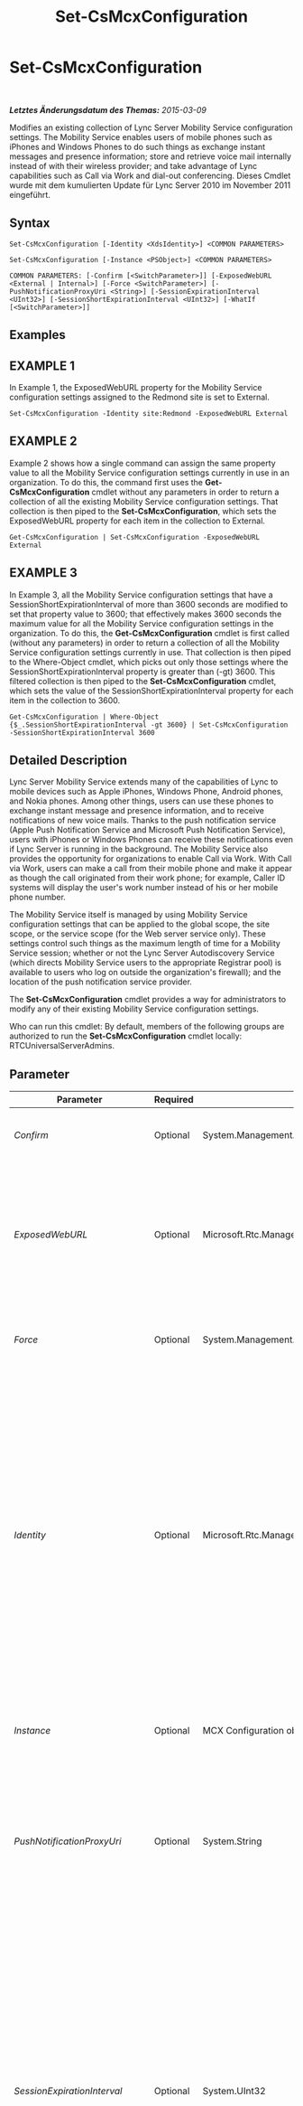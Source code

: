 ﻿---
title: Set-CsMcxConfiguration
TOCTitle: Set-CsMcxConfiguration
ms:assetid: eaff70d9-97fa-482c-b9fb-a90263685b29
ms:mtpsurl: https://technet.microsoft.com/de-de/library/Hh690050(v=OCS.15)
ms:contentKeyID: 49295792
ms.date: 05/19/2016
mtps_version: v=OCS.15
ms.translationtype: HT
---

# Set-CsMcxConfiguration

 

_**Letztes Änderungsdatum des Themas:** 2015-03-09_

Modifies an existing collection of Lync Server Mobility Service configuration settings. The Mobility Service enables users of mobile phones such as iPhones and Windows Phones to do such things as exchange instant messages and presence information; store and retrieve voice mail internally instead of with their wireless provider; and take advantage of Lync capabilities such as Call via Work and dial-out conferencing. Dieses Cmdlet wurde mit dem kumulierten Update für Lync Server 2010 im November 2011 eingeführt.

## Syntax

    Set-CsMcxConfiguration [-Identity <XdsIdentity>] <COMMON PARAMETERS>

    Set-CsMcxConfiguration [-Instance <PSObject>] <COMMON PARAMETERS>

    COMMON PARAMETERS: [-Confirm [<SwitchParameter>]] [-ExposedWebURL <External | Internal>] [-Force <SwitchParameter>] [-PushNotificationProxyUri <String>] [-SessionExpirationInterval <UInt32>] [-SessionShortExpirationInterval <UInt32>] [-WhatIf [<SwitchParameter>]]

## Examples

## EXAMPLE 1

In Example 1, the ExposedWebURL property for the Mobility Service configuration settings assigned to the Redmond site is set to External.

    Set-CsMcxConfiguration -Identity site:Redmond -ExposedWebURL External

## EXAMPLE 2

Example 2 shows how a single command can assign the same property value to all the Mobility Service configuration settings currently in use in an organization. To do this, the command first uses the **Get-CsMcxConfiguration** cmdlet without any parameters in order to return a collection of all the existing Mobility Service configuration settings. That collection is then piped to the **Set-CsMcxConfiguration**, which sets the ExposedWebURL property for each item in the collection to External.

    Get-CsMcxConfiguration | Set-CsMcxConfiguration -ExposedWebURL External

## EXAMPLE 3

In Example 3, all the Mobility Service configuration settings that have a SessionShortExpirationInterval of more than 3600 seconds are modified to set that property value to 3600; that effectively makes 3600 seconds the maximum value for all the Mobility Service configuration settings in the organization. To do this, the **Get-CsMcxConfiguration** cmdlet is first called (without any parameters) in order to return a collection of all the Mobility Service configuration settings currently in use. That collection is then piped to the Where-Object cmdlet, which picks out only those settings where the SessionShortExpirationInterval property is greater than (-gt) 3600. This filtered collection is then piped to the **Set-CsMcxConfiguration** cmdlet, which sets the value of the SessionShortExpirationInterval property for each item in the collection to 3600.

    Get-CsMcxConfiguration | Where-Object {$_.SessionShortExpirationInterval -gt 3600} | Set-CsMcxConfiguration -SessionShortExpirationInterval 3600

## Detailed Description

Lync Server Mobility Service extends many of the capabilities of Lync to mobile devices such as Apple iPhones, Windows Phone, Android phones, and Nokia phones. Among other things, users can use these phones to exchange instant message and presence information, and to receive notifications of new voice mails. Thanks to the push notification service (Apple Push Notification Service and Microsoft Push Notification Service), users with iPhones or Windows Phones can receive these notifications even if Lync Server is running in the background. The Mobility Service also provides the opportunity for organizations to enable Call via Work. With Call via Work, users can make a call from their mobile phone and make it appear as though the call originated from their work phone; for example, Caller ID systems will display the user's work number instead of his or her mobile phone number.

The Mobility Service itself is managed by using Mobility Service configuration settings that can be applied to the global scope, the site scope, or the service scope (for the Web server service only). These settings control such things as the maximum length of time for a Mobility Service session; whether or not the Lync Server Autodiscovery Service (which directs Mobility Service users to the appropriate Registrar pool) is available to users who log on outside the organization's firewall); and the location of the push notification service provider.

The **Set-CsMcxConfiguration** cmdlet provides a way for administrators to modify any of their existing Mobility Service configuration settings.

Who can run this cmdlet: By default, members of the following groups are authorized to run the **Set-CsMcxConfiguration** cmdlet locally: RTCUniversalServerAdmins.

## Parameter


<table>
<colgroup>
<col style="width: 25%" />
<col style="width: 25%" />
<col style="width: 25%" />
<col style="width: 25%" />
</colgroup>
<thead>
<tr class="header">
<th>Parameter</th>
<th>Required</th>
<th>Type</th>
<th>Description</th>
</tr>
</thead>
<tbody>
<tr class="odd">
<td><p><em>Confirm</em></p></td>
<td><p>Optional</p></td>
<td><p>System.Management.Automation.SwitchParameter</p></td>
<td><p>Prompts you for confirmation before executing the command.</p></td>
</tr>
<tr class="even">
<td><p><em>ExposedWebURL</em></p></td>
<td><p>Optional</p></td>
<td><p>Microsoft.Rtc.Management.WritableConfig.Settings.McxConfiguration.ExposedWebURL</p></td>
<td><p>Indicates whether the URL used by the Autodiscovery Service is accessible to users both inside and outside the organization firewall (External) or only accessible to users inside the firewall (Internal).</p>
<p>Allowed values are: Internal or External. The default value is External.</p></td>
</tr>
<tr class="odd">
<td><p><em>Force</em></p></td>
<td><p>Optional</p></td>
<td><p>System.Management.Automation.SwitchParameter</p></td>
<td><p>Suppresses the display of any non-fatal error message that might arise when running the command.</p></td>
</tr>
<tr class="even">
<td><p><em>Identity</em></p></td>
<td><p>Optional</p></td>
<td><p>Microsoft.Rtc.Management.Xds.XdsIdentity</p></td>
<td><p>Represents the unique identifier of the collection of Mobility Service configuration settings to be modified. To modify the global settings, use the following syntax:</p>
<p>-Identity global</p>
<p>To modify settings at the site scope, use the prefix &quot;site:&quot; followed by the site name. For example:</p>
<p>-Identity &quot;site:Redmond&quot;</p>
<p>To modify settings configured at the service scope, use syntax like this:</p>
<p>-Identity service:WebServer:atl-cs-001.litwareinc.com</p>
<p>If this parameter is not specified, then the <strong>Set-CsMcxConfiguration</strong> cmdlet will modify the global settings.</p></td>
</tr>
<tr class="odd">
<td><p><em>Instance</em></p></td>
<td><p>Optional</p></td>
<td><p>MCX Configuration object</p></td>
<td><p>Allows you to pass a reference to an object to the cmdlet rather than set individual parameter values.</p></td>
</tr>
<tr class="even">
<td><p><em>PushNotificationProxyUri</em></p></td>
<td><p>Optional</p></td>
<td><p>System.String</p></td>
<td><p>URI of a service provider that can forward push notification requests to the Apple Push Notification Service and the Microsoft Push Notification Service. The PushNotificationProxyUri must be in the form of a SIP address; for example:</p>
<p>-PushNotificationProxyUri &quot;sip:push@push.lync.com&quot;</p></td>
</tr>
<tr class="odd">
<td><p><em>SessionExpirationInterval</em></p></td>
<td><p>Optional</p></td>
<td><p>System.UInt32</p></td>
<td><p>Length of time, in seconds, of a mobile session for iPhone or Widows Phone users. If Lync is running in the background on these phones, users will receive push notifications as long as the session expiration interval has not expired.</p>
<p>The mobile device must send a notice to the server indicating that the device is still active before the session timeout is reached. If it does not, the device will be listed as inactive and the user will have to log back on to the system.</p>
<p>This property can be set to any integer value between 120 and 4294967295, inclusive. The default value is 259200 seconds (3 days). Note that the value of the SessionExpirationInterval property must be greater than the value of the SessionShortExpirationInterval property.</p></td>
</tr>
<tr class="even">
<td><p><em>SessionShortExpirationInterval</em></p></td>
<td><p>Optional</p></td>
<td><p>System.UInt32</p></td>
<td><p>Length of time, in seconds, of a mobile session for Android or Nokia phone users.</p>
<p>The mobile device must send a notice to the server indicating that the device is still active before the session timeout is reached. If it does not, the device will be listed as inactive and the user will have to log back on to the system.</p>
<p>This property can be set to any integer value between 120 and 4294967295, inclusive. The default value is 3600 seconds (1 hour). Note that the value of the SessionExpirationInterval property must be greater than the value of the SessionShortExpirationInterval property.</p></td>
</tr>
<tr class="odd">
<td><p><em>WhatIf</em></p></td>
<td><p>Optional</p></td>
<td><p>System.Management.Automation.SwitchParameter</p></td>
<td><p>Describes what would happen if you executed the command without actually executing the command.</p></td>
</tr>
</tbody>
</table>


## Input Types

Microsoft.Rtc.Management.WriteableConfig.Settings.McxConfiguration.McxConfiguration object. The **Set-CsMcxConfiguration** cmdlet accepts pipelined instances of the McxConfiguration object.

## Return Types

None. Instead, the **Set-CsMcxConfiguration** cmdlet modifies existing instances of the Microsoft.Rtc.Management.WriteableConfig.Settings.McxConfiguration.McxConfiguration object.

